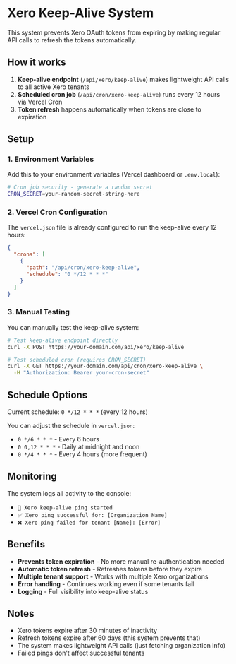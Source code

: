 # Xero Keep-Alive System

This system prevents Xero OAuth tokens from expiring by making regular API calls to refresh the tokens automatically.

## How it works

1. **Keep-alive endpoint** (`/api/xero/keep-alive`) makes lightweight API calls to all active Xero tenants
2. **Scheduled cron job** (`/api/cron/xero-keep-alive`) runs every 12 hours via Vercel Cron
3. **Token refresh** happens automatically when tokens are close to expiration

## Setup

### 1. Environment Variables

Add this to your environment variables (Vercel dashboard or `.env.local`):

```bash
# Cron job security - generate a random secret
CRON_SECRET=your-random-secret-string-here
```

### 2. Vercel Cron Configuration

The `vercel.json` file is already configured to run the keep-alive every 12 hours:

```json
{
  "crons": [
    {
      "path": "/api/cron/xero-keep-alive", 
      "schedule": "0 */12 * * *"
    }
  ]
}
```

### 3. Manual Testing

You can manually test the keep-alive system:

```bash
# Test keep-alive endpoint directly
curl -X POST https://your-domain.com/api/xero/keep-alive

# Test scheduled cron (requires CRON_SECRET)
curl -X GET https://your-domain.com/api/cron/xero-keep-alive \
  -H "Authorization: Bearer your-cron-secret"
```

## Schedule Options

Current schedule: `0 */12 * * *` (every 12 hours)

You can adjust the schedule in `vercel.json`:
- `0 */6 * * *` - Every 6 hours  
- `0 0,12 * * *` - Daily at midnight and noon
- `0 */4 * * *` - Every 4 hours (more frequent)

## Monitoring

The system logs all activity to the console:
- `🏓 Xero keep-alive ping started`
- `✅ Xero ping successful for: [Organization Name]`
- `❌ Xero ping failed for tenant [Name]: [Error]`

## Benefits

- **Prevents token expiration** - No more manual re-authentication needed
- **Automatic token refresh** - Refreshes tokens before they expire
- **Multiple tenant support** - Works with multiple Xero organizations
- **Error handling** - Continues working even if some tenants fail
- **Logging** - Full visibility into keep-alive status

## Notes

- Xero tokens expire after 30 minutes of inactivity
- Refresh tokens expire after 60 days (this system prevents that)
- The system makes lightweight API calls (just fetching organization info)
- Failed pings don't affect successful tenants